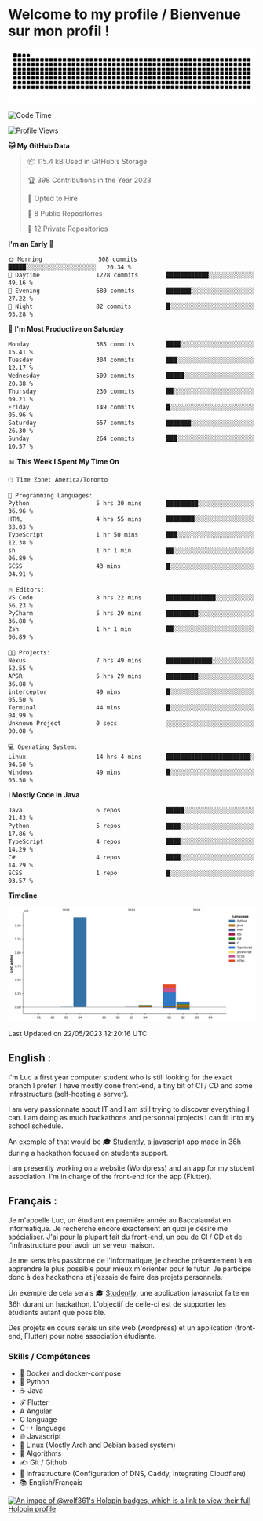 # Welcome to my profile / Bienvenue sur mon profil !

![snake gif](https://github.com/wolf-361/wolf-361/blob/output/github-contribution-grid-snake.svg)

<!--START_SECTION:waka-->
![Code Time](http://img.shields.io/badge/Code%20Time-105%20hrs%2033%20mins-blue)

![Profile Views](http://img.shields.io/badge/Profile%20Views-0-blue)

**🐱 My GitHub Data** 

> 📦 115.4 kB Used in GitHub's Storage 
 > 
> 🏆 398 Contributions in the Year 2023
 > 
> 💼 Opted to Hire
 > 
> 📜 8 Public Repositories 
 > 
> 🔑 12 Private Repositories 
 > 
**I'm an Early 🐤** 

```text
🌞 Morning                508 commits         █████░░░░░░░░░░░░░░░░░░░░   20.34 % 
🌆 Daytime                1228 commits        ████████████░░░░░░░░░░░░░   49.16 % 
🌃 Evening                680 commits         ███████░░░░░░░░░░░░░░░░░░   27.22 % 
🌙 Night                  82 commits          █░░░░░░░░░░░░░░░░░░░░░░░░   03.28 % 
```
📅 **I'm Most Productive on Saturday** 

```text
Monday                   385 commits         ████░░░░░░░░░░░░░░░░░░░░░   15.41 % 
Tuesday                  304 commits         ███░░░░░░░░░░░░░░░░░░░░░░   12.17 % 
Wednesday                509 commits         █████░░░░░░░░░░░░░░░░░░░░   20.38 % 
Thursday                 230 commits         ██░░░░░░░░░░░░░░░░░░░░░░░   09.21 % 
Friday                   149 commits         █░░░░░░░░░░░░░░░░░░░░░░░░   05.96 % 
Saturday                 657 commits         ███████░░░░░░░░░░░░░░░░░░   26.30 % 
Sunday                   264 commits         ███░░░░░░░░░░░░░░░░░░░░░░   10.57 % 
```


📊 **This Week I Spent My Time On** 

```text
🕑︎ Time Zone: America/Toronto

💬 Programming Languages: 
Python                   5 hrs 30 mins       █████████░░░░░░░░░░░░░░░░   36.96 % 
HTML                     4 hrs 55 mins       ████████░░░░░░░░░░░░░░░░░   33.03 % 
TypeScript               1 hr 50 mins        ███░░░░░░░░░░░░░░░░░░░░░░   12.38 % 
sh                       1 hr 1 min          ██░░░░░░░░░░░░░░░░░░░░░░░   06.89 % 
SCSS                     43 mins             █░░░░░░░░░░░░░░░░░░░░░░░░   04.91 % 

🔥 Editors: 
VS Code                  8 hrs 22 mins       ██████████████░░░░░░░░░░░   56.23 % 
PyCharm                  5 hrs 29 mins       █████████░░░░░░░░░░░░░░░░   36.88 % 
Zsh                      1 hr 1 min          ██░░░░░░░░░░░░░░░░░░░░░░░   06.89 % 

🐱‍💻 Projects: 
Nexus                    7 hrs 49 mins       █████████████░░░░░░░░░░░░   52.55 % 
APSR                     5 hrs 29 mins       █████████░░░░░░░░░░░░░░░░   36.88 % 
interceptor              49 mins             █░░░░░░░░░░░░░░░░░░░░░░░░   05.50 % 
Terminal                 44 mins             █░░░░░░░░░░░░░░░░░░░░░░░░   04.99 % 
Unknown Project          0 secs              ░░░░░░░░░░░░░░░░░░░░░░░░░   00.08 % 

💻 Operating System: 
Linux                    14 hrs 4 mins       ████████████████████████░   94.50 % 
Windows                  49 mins             █░░░░░░░░░░░░░░░░░░░░░░░░   05.50 % 
```

**I Mostly Code in Java** 

```text
Java                     6 repos             █████░░░░░░░░░░░░░░░░░░░░   21.43 % 
Python                   5 repos             ████░░░░░░░░░░░░░░░░░░░░░   17.86 % 
TypeScript               4 repos             ████░░░░░░░░░░░░░░░░░░░░░   14.29 % 
C#                       4 repos             ████░░░░░░░░░░░░░░░░░░░░░   14.29 % 
SCSS                     1 repo              █░░░░░░░░░░░░░░░░░░░░░░░░   03.57 % 
```



**Timeline**

![Lines of Code chart](https://raw.githubusercontent.com/wolf-361/wolf-361/main/assets/bar_graph.png)


 Last Updated on 22/05/2023 12:20:16 UTC
<!--END_SECTION:waka-->

## English : 

I'm Luc a first year computer student who is still looking for the exact branch I prefer. I have mostly done front-end, a tiny bit of CI / CD and some infrastructure (self-hosting a server).

I am very passionnate about IT and I am still trying to discover everything I can. I am doing as much hackathons and personnal projects I can fit into my school schedule.

An exemple of that would be 🎓 [Studently](https://github.com/wolf-361/Studently-CodeJam12), a javascript app made in 36h during a hackathon focused on students support.

I am presently working on a website (Wordpress) and an app for my student association. I'm in charge of the front-end for the app (Flutter).

## Français :

Je m'appelle Luc, un étudiant en première année au Baccalauréat en informatique. Je recherche encore exactement en quoi je désire me spécialiser. J'ai pour la plupart fait du front-end, un peu de CI / CD et de l'infrastructure pour avoir un serveur maison.

Je me sens très passionné de l'informatique, je cherche présentement à en apprendre le plus possible pour mieux m'orienter pour le futur. Je participe donc à des hackathons et j'essaie de faire des projets personnels.

Un exemple de cela serais 🎓 [Studently](https://github.com/wolf-361/Studently-CodeJam12), une application javascript faite en 36h durant un hackathon. L'objectif de celle-ci est de supporter les étudiants autant que possible.

Des projets en cours serais un site web (wordpress) et un application (front-end, Flutter) pour notre association étudiante.

###  Skills / Compétences

* 🐋 Docker and docker-compose
* 🐍 Python
* ☕ Java
* ℱ Flutter
* A Angular
* C language
* C++ language
* 🌐 Javascript
* 🐧 Linux (Mostly Arch and Debian based system)
* 🧩 Algorithms
* ✍️ Git / Github
* 📜 Infrastructure (Configuration of DNS, Caddy, integrating Cloudflare)
* 📚 English/Français

[![An image of @wolf361's Holopin badges, which is a link to view their full Holopin profile](https://holopin.me/wolf361)](https://holopin.io/@wolf361)


